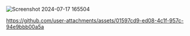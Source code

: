 
![Screenshot 2024-07-17 165504](https://github.com/user-attachments/assets/f0316dfc-8c42-493d-bd13-16f5b0bc07e5)






https://github.com/user-attachments/assets/01597cd9-ed08-4c1f-957c-94e9bbb00a5a

